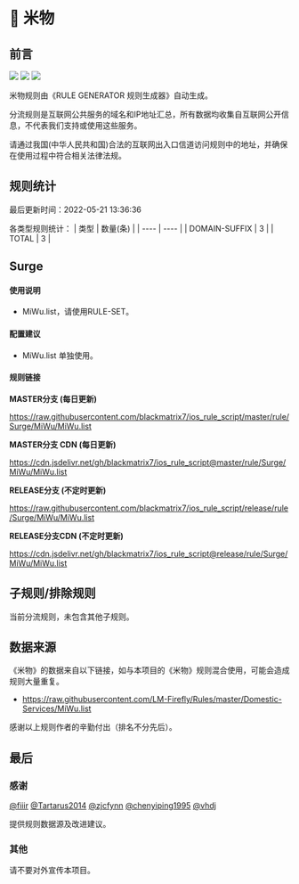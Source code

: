 # 🧸 米物

## 前言

![](https://shields.io/badge/-移除重复规则-ff69b4) ![](https://shields.io/badge/-DOMAIN与DOMAIN--SUFFIX合并-green) ![](https://shields.io/badge/-IP--CIDR(6)合并-blueviolet) 

米物规则由《RULE GENERATOR 规则生成器》自动生成。

分流规则是互联网公共服务的域名和IP地址汇总，所有数据均收集自互联网公开信息，不代表我们支持或使用这些服务。

请通过我国(中华人民共和国)合法的互联网出入口信道访问规则中的地址，并确保在使用过程中符合相关法律法规。

## 规则统计

最后更新时间：2022-05-21 13:36:36

各类型规则统计：
| 类型 | 数量(条)  | 
| ---- | ----  |
| DOMAIN-SUFFIX | 3  | 
| TOTAL | 3  | 


## Surge 

#### 使用说明
- MiWu.list，请使用RULE-SET。

#### 配置建议
- MiWu.list 单独使用。

#### 规则链接
**MASTER分支 (每日更新)**

https://raw.githubusercontent.com/blackmatrix7/ios_rule_script/master/rule/Surge/MiWu/MiWu.list

**MASTER分支 CDN (每日更新)**

https://cdn.jsdelivr.net/gh/blackmatrix7/ios_rule_script@master/rule/Surge/MiWu/MiWu.list

**RELEASE分支 (不定时更新)**

https://raw.githubusercontent.com/blackmatrix7/ios_rule_script/release/rule/Surge/MiWu/MiWu.list

**RELEASE分支CDN (不定时更新)**

https://cdn.jsdelivr.net/gh/blackmatrix7/ios_rule_script@release/rule/Surge/MiWu/MiWu.list

## 子规则/排除规则


当前分流规则，未包含其他子规则。

## 数据来源

《米物》的数据来自以下链接，如与本项目的《米物》规则混合使用，可能会造成规则大量重复。

- https://raw.githubusercontent.com/LM-Firefly/Rules/master/Domestic-Services/MiWu.list


感谢以上规则作者的辛勤付出（排名不分先后）。

## 最后

### 感谢

[@fiiir](https://github.com/fiiir) [@Tartarus2014](https://github.com/Tartarus2014) [@zjcfynn](https://github.com/zjcfynn) [@chenyiping1995](https://github.com/chenyiping1995) [@vhdj](https://github.com/vhdj)

提供规则数据源及改进建议。

### 其他

请不要对外宣传本项目。